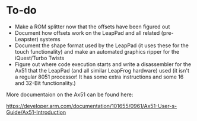 # To-do
- Make a ROM splitter now that the offsets have been figured out
- Document how offsets work on the LeapPad and all related (pre-Leapster) systems
- Document the shape format used by the LeapPad (it uses these for the touch functionality) and make an automated graphics ripper for the iQuest/Turbo Twists
- Figure out where code execution starts and write a disassembler for the Ax51 that the LeapPad (and all similar LeapFrog hardware) used (it isn't a regular 8051 processor! It has some extra instructions and some 16 and 32-Bit functionality.)

More documentaion on the Ax51 can be found here:

https://developer.arm.com/documentation/101655/0961/Ax51-User-s-Guide/Ax51-Introduction

